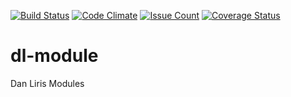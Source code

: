 [![Build Status](https://travis-ci.org/danliris/dl-module.svg?branch=dev)](https://travis-ci.org/danliris/dl-module)
[![Code Climate](https://codeclimate.com/github/danliris/dl-module/badges/gpa.svg)](https://codeclimate.com/github/danliris/dl-module)
[![Issue Count](https://codeclimate.com/github/danliris/dl-module/badges/issue_count.svg)](https://codeclimate.com/github/danliris/dl-module) 
[![Coverage Status](https://coveralls.io/repos/github/danliris/dl-module/badge.svg?branch=dev)](https://coveralls.io/github/danliris/dl-module?branch=dev)

# dl-module
Dan Liris Modules
